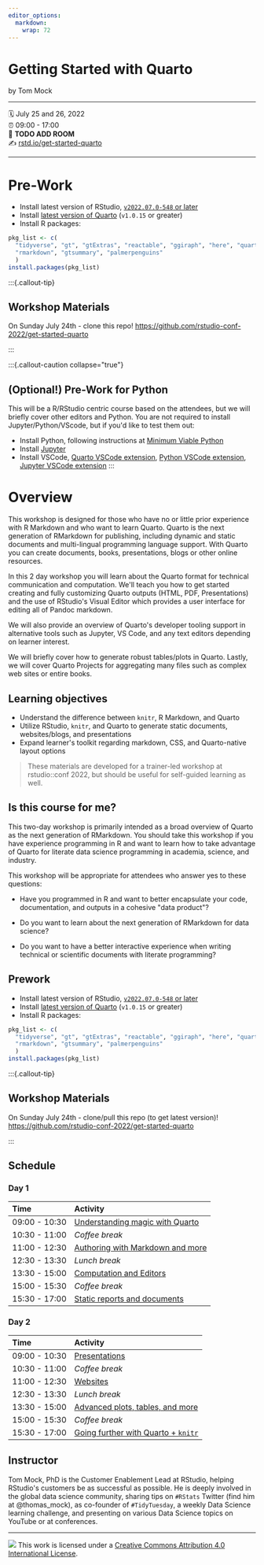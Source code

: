 ```yaml
---
editor_options: 
  markdown: 
    wrap: 72
---
```


# Getting Started with Quarto

by Tom Mock

------------------------------------------------------------------------

🗓️ July 25 and 26, 2022\
⏰ 09:00 - 17:00\
🏨 **TODO ADD ROOM**\
✍️ [rstd.io/get-started-quarto](https://rstd.io/get-started-quarto)

------------------------------------------------------------------------

# Pre-Work

- Install latest version of RStudio, [`v2022.07.0-548` or later](https://www.rstudio.com/products/rstudio/download/#download)
- Install [latest version of Quarto](https://quarto.org/docs/get-started/) (`v1.0.15` or greater)
- Install R packages:

```r
pkg_list <- c(
  "tidyverse", "gt", "gtExtras", "reactable", "ggiraph", "here", "quarto",
  "rmarkdown", "gtsummary", "palmerpenguins"
  )
install.packages(pkg_list)
```

:::{.callout-tip}

## Workshop Materials

On Sunday July 24th - clone this repo!
<https://github.com/rstudio-conf-2022/get-started-quarto>

:::

:::{.callout-caution collapse="true"}
## (Optional!) Pre-Work for Python

This will be a R/RStudio centric course based on the attendees, but we will briefly cover other editors and Python. You are not required to install Jupyter/Python/VScode, but if you'd like to test them out:

- Install Python, following instructions at [Minimum Viable Python](https://solutions.rstudio.com/python/minimum-viable-python/installing-python/)
- Install [Jupyter](https://quarto.org/docs/computations/python.html#installation)
- Install VSCode, [Quarto VSCode extension](https://marketplace.visualstudio.com/items?itemName=quarto.quarto), [Python VSCode extension](https://marketplace.visualstudio.com/items?itemName=ms-python.python), [Jupyter VSCode extension](https://open-vsx.org/extension/ms-toolsai/jupyter)
:::

# Overview

This workshop is designed for those who have no or little prior
experience with R Markdown and who want to learn Quarto. Quarto is the
next generation of RMarkdown for publishing, including dynamic and
static documents and multi-lingual programming language support. With Quarto 
you can create documents, books, presentations, blogs or other
online resources. 

In this 2 day workshop you will learn about the Quarto
format for technical communication and computation. We'll teach you how
to get started creating and fully customizing Quarto outputs (HTML, PDF,
Presentations) and the use of RStudio's Visual Editor which provides a
user interface for editing all of Pandoc markdown. 

We will also provide
an overview of Quarto's developer tooling support in alternative tools
such as Jupyter, VS Code, and any text editors depending on learner interest. 

We will briefly cover how to generate robust tables/plots in Quarto. 
Lastly, we will cover Quarto Projects for aggregating many files such as 
complex web sites or entire books.

## Learning objectives

- Understand the difference between `knitr`, R Markdown, and Quarto
- Utilize RStudio, `knitr`, and Quarto to generate static documents, websites/blogs, and presentations
- Expand learner's toolkit regarding markdown, CSS, and Quarto-native layout options

> These materials are developed for a trainer-led workshop at rstudio::conf 2022, but should be useful for self-guided learning as well.

## Is this course for me?

This two-day workshop is primarily intended as a broad overview of
Quarto as the next generation of RMarkdown. You should take this
workshop if you have experience programming in R and want to learn how
to take advantage of Quarto for literate data science programming in
academia, science, and industry.

This workshop will be appropriate for attendees who answer yes to these
questions:

-   Have you programmed in R and want to better encapsulate your code,
    documentation, and outputs in a cohesive "data product"?

-   Do you want to learn about the next generation of RMarkdown for data
    science?

-   Do you want to have a better interactive experience when writing
    technical or scientific documents with literate programming?

## Prework

- Install latest version of RStudio, [`v2022.07.0-548` or later](https://www.rstudio.com/products/rstudio/download/#download)
- Install [latest version of Quarto](https://quarto.org/docs/get-started/) (`v1.0.15` or greater)
- Install R packages:

```r
pkg_list <- c(
  "tidyverse", "gt", "gtExtras", "reactable", "ggiraph", "here", "quarto",
  "rmarkdown", "gtsummary", "palmerpenguins"
  )
install.packages(pkg_list)
```

:::{.callout-tip}

## Workshop Materials

On Sunday July 24th - clone/pull this repo (to get latest version)!
<https://github.com/rstudio-conf-2022/get-started-quarto>

:::

## Schedule

### Day 1

| Time          | Activity                                              |
|:--------------|:------------------------------------------------------|
| 09:00 - 10:30 | [Understanding magic with Quarto](../../materials/01-intro-quarto.html) |
| 10:30 - 11:00 | *Coffee break*                                        |
| 11:00 - 12:30 | [Authoring with Markdown and more](../../materials/02-authoring.html)  |
| 12:30 - 13:30 | *Lunch break*                                         |
| 13:30 - 15:00 | [Computation and Editors](../../materials/03-computation-editors.html)                                |
| 15:00 - 15:30 | *Coffee break*                                        |
| 15:30 - 17:00 | [Static reports and documents](../../materials/04-static-documents.html)                           |

### Day 2

| Time          | Activity                         |
|:--------------|:---------------------------------|
| 09:00 - 10:30 | [Presentations](../../materials/05-presentations.html)                     |
| 10:30 - 11:00 | *Coffee break*                   |
| 11:00 - 12:30 | [Websites](../../materials/06-websites.html)                          |
| 12:30 - 13:30 | *Lunch break*                    |
| 13:30 - 15:00 | [Advanced plots, tables, and more](../../materials/07-plots-tables.html)  |
| 15:00 - 15:30 | *Coffee break*                   |
| 15:30 - 17:00 | [Going further with Quarto + `knitr`](../../materials/08-advanced-knitr.html)  |

## Instructor

Tom Mock, PhD is the Customer Enablement Lead at RStudio, helping
RStudio's customers be as successful as possible. He is deeply involved
in the global data science community, sharing tips on `#RStats` Twitter
(find him at @thomas_mock), as co-founder of `#TidyTuesday`, a weekly
Data Science learning challenge, and presenting on various Data Science
topics on YouTube or at conferences.

------------------------------------------------------------------------

![](https://i.creativecommons.org/l/by/4.0/88x31.png) This work is
licensed under a [Creative Commons Attribution 4.0 International
License](https://creativecommons.org/licenses/by/4.0/).
